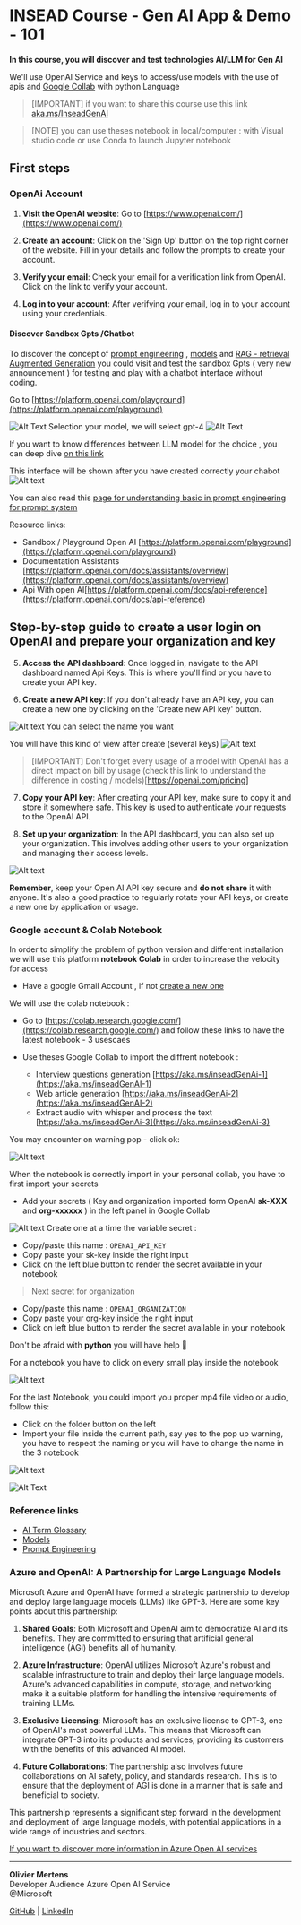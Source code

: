 # INSEAD Course - Gen AI App & Demo - 101

**In this course, you will discover and test technologies AI/LLM for Gen AI**

We'll use  OpenAI Service and keys to access/use models with the use of apis and [Google Collab](https://colab.research.google.com/)  with python Language 

> [IMPORTANT]
> if you want to share this course use this link [aka.ms/InseadGenAI](https://aka.ms/InseadGenAI)


> [NOTE]
> you can use theses notebook in local/computer : with Visual studio code or use Conda to launch Jupyter notebook

## First steps 

### OpenAi Account
1. **Visit the OpenAI website**: Go to [https://www.openai.com/](https://www.openai.com/)

2. **Create an account**: Click on the 'Sign Up' button on the top right corner of the website. Fill in your details and follow the prompts to create your account.

3. **Verify your email**: Check your email for a verification link from OpenAI. Click on the link to verify your account.

4. **Log in to your account**: After verifying your email, log in to your account using your credentials.

#### Discover Sandbox Gpts /Chatbot

To discover the concept of [prompt engineering](./pages/prompts.md) , [models](./pages/models.md) and [RAG - retrieval Augmented Generation](https://learn.microsoft.com/en-us/azure/search/retrieval-augmented-generation-overview) you could visit and test the sandbox Gpts ( very new announcement ) for testing and play with a chatbot interface without coding.

Go to [https://platform.openai.com/playground](https://platform.openai.com/playground)

![Alt Text](img/assistantchatbotcreation.png)
Selection your model, we will select gpt-4
![Alt Text](img/modelsGpts.png)

If you want to know differences between LLM model for the choice , you can deep dive  [on this link](https://platform.openai.com/docs/models/overview)

This interface will be shown after you have created correctly your chabot
![Alt text](img/playgroundChatbotOpenAi.png)

You can also read this [page for understanding basic in prompt engineering for prompt system](./pages/prompts.md)

Resource links:
- Sandbox / Playground Open AI [https://platform.openai.com/playground](https://platform.openai.com/playground)
- Documentation Assistants [https://platform.openai.com/docs/assistants/overview](https://platform.openai.com/docs/assistants/overview)
- Api With open AI[https://platform.openai.com/docs/api-reference](https://platform.openai.com/docs/api-reference)


## Step-by-step guide to create a user login on OpenAI and prepare your organization and key


5. **Access the API dashboard**: Once logged in, navigate to the API dashboard named Api Keys. This is where you'll find or you have to create your API key.

6. **Create a new API key**: If you don't already have an API key, you can create a new one by clicking on the 'Create new API key' button.

![Alt text](img/secretkeygenerate.png)
You can select the name you want

You will have this kind of view after create (several keys) ![Alt text](img/apiKeysexampleopenAi.png)

> [IMPORTANT]
> Don't forget every usage of a model with OpenAI has a direct impact on bill by usage  (check this link to understand the difference in costing / models)[https://openai.com/pricing]

7. **Copy your API key**: After creating your API key, make sure to copy it and store it somewhere safe. This key is used to authenticate your requests to the OpenAI API.

8. **Set up your organization**: In the API dashboard, you can also set up your organization. This involves adding other users to your organization and managing their access levels.

![Alt text](img/organizationOpenAi.png)

**Remember**, keep your Open AI API key secure and **do not share** it with anyone. It's also a good practice to regularly rotate your API keys, or create a new one by application or usage.


### Google account & Colab Notebook

In order to simplify the problem of python version and different installation we will use this platform **notebook Colab** in order to increase the velocity for access 

- Have a google Gmail Account , if not [create a new one](https://support.google.com/mail/answer/56256?hl=en-EN)

We will use the colab notebook :

- Go to [https://colab.research.google.com/](https://colab.research.google.com/) and follow these links to have the latest notebook - 3 usescaes

- Use theses Google Collab to import the diffrent notebook :
    - Interview questions generation [https://aka.ms/inseadGenAi-1](https://aka.ms/inseadGenAI-1)
    - Web article generation [https://aka.ms/inseadGenAi-2](https://aka.ms/inseadGenAI-2)
    - Extract audio with whisper and process the text [https://aka.ms/inseadGenAi-3](https://aka.ms/inseadGenAi-3)


You may encounter on warning pop - click ok:

![Alt text ](./img/warningnotebook.png)

When the notebook is correctly import in your personal collab, you have to first import your secrets

- Add your secrets ( Key and organization imported form OpenAI **sk-XXX** and **org-xxxxxx** ) in the left panel in Google Collab

![Alt text](./img/secrets.png)
Create one at a time the variable secret :

- Copy/paste this name : ````OPENAI_API_KEY```` 
-  Copy paste your sk-key inside the right input 
- Click on the left blue button to render the secret available in your notebook

> Next secret for organization

- Copy/paste this name : ````OPENAI_ORGANIZATION````
- Copy paste your org-key inside the right input 
- Click on left blue button to render the secret available in your notebook


Don't be afraid with **python** you will have help 
 :smiling_face_with_three_hearts:

 For a notebook you have to click on every small play inside the notebook

 ![Alt text](./img/playbuttonnotebook.png)


For the last Notebook, you could import you proper mp4 file video or audio, follow this:
- Click on the folder button on the left
- Import your file inside the current path, say yes to the pop up warning, you have to respect the naming or you will have to change the name in the 3 notebook

![Alt text](./img/warningfileuploadnotebook.png)

![Alt Text](./img/finaluploadinterviewfile.png)



### Reference links 

- [AI Term Glossary](./pages/glossary.md)
- [ Models ](./pages/models.md)
- [ Prompt Engineering](./pages/prompts.md)


### Azure and OpenAI: A Partnership for Large Language Models

Microsoft Azure and OpenAI have formed a strategic partnership to develop and deploy large language models (LLMs) like GPT-3. Here are some key points about this partnership:

1. **Shared Goals**: Both Microsoft and OpenAI aim to democratize AI and its benefits. They are committed to ensuring that artificial general intelligence (AGI) benefits all of humanity.

2. **Azure Infrastructure**: OpenAI utilizes Microsoft Azure's robust and scalable infrastructure to train and deploy their large language models. Azure's advanced capabilities in compute, storage, and networking make it a suitable platform for handling the intensive requirements of training LLMs.

3. **Exclusive Licensing**: Microsoft has an exclusive license to GPT-3, one of OpenAI's most powerful LLMs. This means that Microsoft can integrate GPT-3 into its products and services, providing its customers with the benefits of this advanced AI model.

4. **Future Collaborations**: The partnership also involves future collaborations on AI safety, policy, and standards research. This is to ensure that the deployment of AGI is done in a manner that is safe and beneficial to society.

This partnership represents a significant step forward in the development and deployment of large language models, with potential applications in a wide range of industries and sectors.

[If you want to discover more information in Azure Open AI services](https://learn.microsoft.com/en-us/azure/ai-services/openai/overview)

---
**Olivier Mertens**  
Developer Audience 
Azure Open AI Service  
@Microsoft

[GitHub](https://github.com/olivMertens) | [LinkedIn](https://linkedin.com/in/mertensolivier)